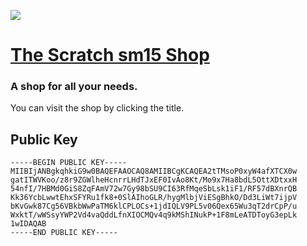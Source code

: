 ![](https://camo.githubusercontent.com/622c1a3be98df2c2cb559b5f3390a7307a18fd7b/687474703a2f2f6936342e74696e797069632e636f6d2f323632626e79752e6a7067)
# [The Scratch sm15 Shop](https://scratch.mit.edu/discuss/topic/351812/)
### A shop for all your needs.
You can visit the shop by clicking the title.
## Public Key
```
-----BEGIN PUBLIC KEY-----
MIIBIjANBgkqhkiG9w0BAQEFAAOCAQ8AMIIBCgKCAQEA2tTMsoP0xyW4afXTCX0w
gatITWVKoo/z8r9ZGWlheHcnrrLHdTJxEF0IvAo8Kt/Mo9x7Ha8bdL5OttXDtxxH
54nfI/7HBMd0GiS8ZqFAmV72w7Gy98bSU9CI63RfMqeSbLsk1iF1/RF57dBXnrQB
Kk36YcbLwwtEhxSFYRu1fk8+0SlAIhoGLR/hygMlbjViESgBhkO/Dd3LiWt7ijpV
bKvGwk87Cg56VBkbWwPaTM6klCPLOCs+1jdIQLV9PL5v06Qex65Wu3qT2drCpP/u
WxktT/wWSsyYWP2Vd4vaQddLfnXIOCMQv4q9kMShINukP+1F8mLeATDToyG3epLk
1wIDAQAB
-----END PUBLIC KEY-----
```

